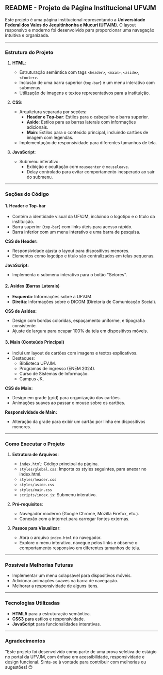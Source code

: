 ## README - Projeto de Página Institucional UFVJM

Este projeto é uma página institucional representando a **Universidade Federal dos Vales do Jequitinhonha e Mucuri (UFVJM)**. O layout responsivo e moderno foi desenvolvido para proporcionar uma navegação intuitiva e organizada.

---

### **Estrutura do Projeto**

1. **HTML**:
   - Estruturação semântica com tags `<header>`, `<main>`, `<aside>`, `<footer>`.
   - Inclusão de uma barra superior (`top-bar`) e um menu interativo com submenus.
   - Utilização de imagens e textos representativos para a instituição.

2. **CSS**:
   - Arquitetura separada por seções:
     - **Header e Top-bar**: Estilos para o cabeçalho e barra superior.
     - **Aside**: Estilos para as barras laterais com informações adicionais.
     - **Main**: Estilos para o conteúdo principal, incluindo cartões de imagem com legendas.
   - Implementação de responsividade para diferentes tamanhos de tela.

3. **JavaScript**:
   - Submenu interativo:
     - Exibição e ocultação com `mouseenter` e `mouseleave`.
     - Delay controlado para evitar comportamento inesperado ao sair do submenu.

---

### **Seções do Código**

#### **1. Header e Top-bar**
- Contém a identidade visual da UFVJM, incluindo o logotipo e o título da instituição.
- Barra superior (`top-bar`) com links úteis para acesso rápido.
- Barra inferior com um menu interativo e uma barra de pesquisa.

**CSS de Header:**
- Responsividade ajusta o layout para dispositivos menores.
- Elementos como logotipo e título são centralizados em telas pequenas.

**JavaScript:**
- Implementa o submenu interativo para o botão "Setores".

#### **2. Asides (Barras Laterais)**
- **Esquerda**: Informações sobre a UFVJM.
- **Direita**: Informações sobre o DICOM (Diretoria de Comunicação Social).

**CSS de Asides:**
- Design com bordas coloridas, espaçamento uniforme, e tipografia consistente.
- Ajuste de largura para ocupar 100% da tela em dispositivos móveis.

#### **3. Main (Conteúdo Principal)**
- Inclui um layout de cartões com imagens e textos explicativos.
- Destaques:
  - Biblioteca UFVJM.
  - Programas de ingresso (ENEM 2024).
  - Curso de Sistemas de Informação.
  - Campus JK.

**CSS de Main:**
- Design em grade (grid) para organização dos cartões.
- Animações suaves ao passar o mouse sobre os cartões.

**Responsividade de Main:**
- Alteração da grade para exibir um cartão por linha em dispositivos menores.

---

### **Como Executar o Projeto**

1. **Estrutura de Arquivos**:
   - `index.html`: Código principal da página.
   - `styles/global.css`: Importa os styles seguintes, para anexar no index.html. 
    - `styles/header.css`
    - `styles/aside.css`
    - `styles/main.css`
   - `scripts/index.js`: Submenu interativo.

2. **Pré-requisitos**:
   - Navegador moderno (Google Chrome, Mozilla Firefox, etc.).
   - Conexão com a internet para carregar fontes externas.

3. **Passos para Visualizar**:
   - Abra o arquivo `index.html` no navegador.
   - Explore o menu interativo, navegue pelos links e observe o comportamento responsivo em diferentes tamanhos de tela.

---

### **Possíveis Melhorias Futuras**
- Implementar um menu colapsável para dispositivos móveis.
- Adicionar animações suaves na barra de navegação.
- Melhorar a responsividade de alguns itens.

---

### **Tecnologias Utilizadas**
- **HTML5** para a estruturação semântica.
- **CSS3** para estilos e responsividade.
- **JavaScript** para funcionalidades interativas.

---

### **Agradecimentos**
"Este projeto foi desenvolvido como parte de uma prova seletiva de estágio no portal da UFVJM, com ênfase em acessibilidade, responsividade e design funcional. Sinta-se à vontade para contribuir com melhorias ou sugestões! 😊